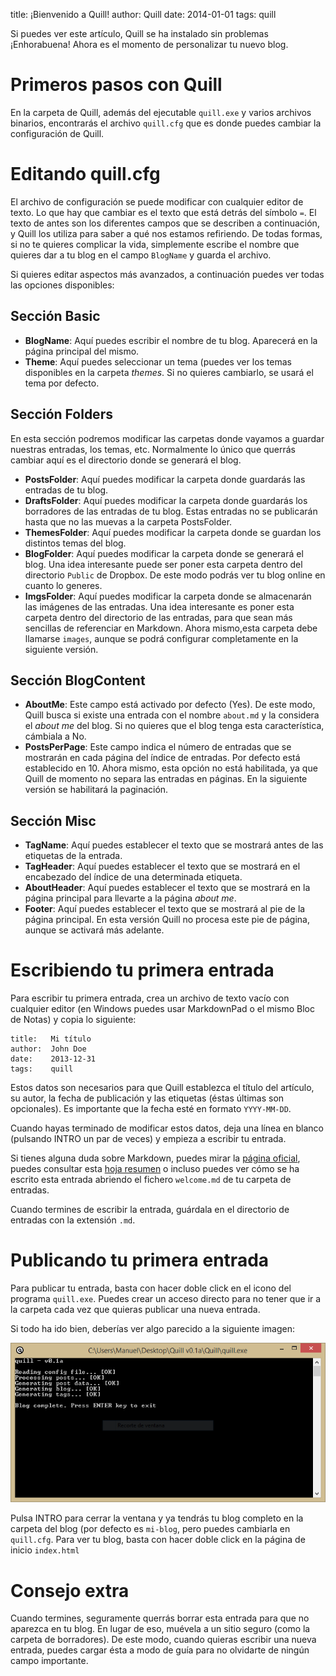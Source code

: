 title:   ¡Bienvenido a Quill!
author:  Quill
date:    2014-01-01
tags:    quill
         

Si puedes ver este artículo, Quill se ha instalado sin problemas ¡Enhorabuena! Ahora es el momento de personalizar tu nuevo blog.

# Primeros pasos con Quill

En la carpeta de Quill, además del ejecutable `quill.exe` y varios archivos binarios, encontrarás el archivo `quill.cfg` que es donde puedes cambiar la configuración de Quill.

# Editando quill.cfg

El archivo de configuración se puede modificar con cualquier editor de texto. Lo que hay que cambiar es el texto que está detrás del símbolo `=`. El texto de antes son los diferentes campos que se describen a continuación, y Quill los utiliza para saber a qué nos estamos refiriendo. De todas formas, si no te quieres complicar la vida, simplemente escribe el nombre que quieres dar a tu blog en el campo `BlogName` y guarda el archivo.

Si quieres editar aspectos más avanzados, a continuación puedes ver todas las opciones disponibles:

## Sección Basic

+ **BlogName**: Aquí puedes escribir el nombre de tu blog. Aparecerá en la página principal del mismo.
+ **Theme**: Aquí puedes seleccionar un tema (puedes ver los temas disponibles en la carpeta *themes*. Si no quieres cambiarlo, se usará el tema por defecto.

## Sección Folders

En esta sección podremos modificar las carpetas donde vayamos a guardar nuestras entradas, los temas, etc. Normalmente lo único que querrás cambiar aquí es el directorio donde se generará el blog.

+ **PostsFolder**: Aquí puedes modificar la carpeta donde guardarás las entradas de tu blog.
+ **DraftsFolder**: Aquí puedes modificar la carpeta donde guardarás los borradores de las entradas de tu blog. Estas entradas no se publicarán hasta que no las muevas a la carpeta PostsFolder.
+ **ThemesFolder**: Aquí puedes modificar la carpeta donde se guardan los distintos temas del blog.
+ **BlogFolder**: Aquí puedes modificar la carpeta donde se generará el blog. Una idea interesante puede ser poner esta carpeta dentro del directorio `Public` de Dropbox. De este modo podrás ver tu blog online en cuanto lo generes.
+ **ImgsFolder**: Aquí puedes modificar la carpeta donde se almacenarán las imágenes de las entradas. Una idea interesante es poner esta carpeta dentro del directorio de las entradas, para que sean más sencillas de referenciar en Markdown. Ahora mismo,esta carpeta debe llamarse `images`, aunque se podrá configurar completamente en la siguiente versión.

## Sección BlogContent

+ **AboutMe**: Este campo está activado por defecto (Yes). De este modo, Quill busca si existe una entrada con el nombre `about.md` y la considera el *about me* del blog. Si no quieres que el blog tenga esta característica, cámbiala a No.
+ **PostsPerPage**: Este campo indica el número de entradas que se mostrarán en cada página del índice de entradas. Por defecto está establecido en 10. Ahora mismo, esta opción no está habilitada, ya que Quill de momento no separa las entradas en páginas. En la siguiente versión se habilitará la paginación.

## Sección Misc

+ **TagName**: Aquí puedes establecer el texto que se mostrará antes de las etiquetas de la entrada.
+ **TagHeader**: Aquí puedes establecer el texto que se mostrará en el encabezado del índice de una determinada etiqueta.
+ **AboutHeader**: Aquí puedes establecer el texto que se mostrará en la página principal para llevarte a la página *about me*.
+ **Footer**: Aquí puedes establecer el texto que se mostrará al pie de la página principal. En esta versión Quill no procesa este pie de página, aunque se activará más adelante.

# Escribiendo tu primera entrada

Para escribir tu primera entrada, crea un archivo de texto vacío con cualquier editor (en Windows puedes usar MarkdownPad o el mismo Bloc de Notas) y copia lo siguiente:

	title:   Mi título
	author:  John Doe
	date:    2013-12-31
	tags:    quill

Estos datos son necesarios para que Quill establezca el título del artículo, su autor, la fecha de publicación y las etiquetas (éstas últimas son opcionales). Es importante que la fecha esté en formato `YYYY-MM-DD`.

Cuando hayas terminado de modificar estos datos, deja una línea en blanco (pulsando INTRO un par de veces) y empieza a escribir tu entrada. 

Si tienes alguna duda sobre Markdown, puedes mirar la [página oficial](http://daringfireball.net/projects/markdown/syntax), puedes consultar esta [hoja resumen](http://packetlife.net/media/library/16/Markdown.pdf) o incluso puedes ver cómo se ha escrito esta entrada abriendo el fichero `welcome.md` de tu carpeta de entradas.

Cuando termines de escribir la entrada, guárdala en el directorio de entradas con la extensión `.md`.

# Publicando tu primera entrada

Para publicar tu entrada, basta con hacer doble click en el icono del programa `quill.exe`. Puedes crear un acceso directo para no tener que ir a la carpeta cada vez que quieras publicar una nueva entrada.

Si todo ha ido bien, deberías ver algo parecido a la siguiente imagen:

![Todo perfecto](images/perfecto.png)

Pulsa INTRO para cerrar la ventana y ya tendrás tu blog completo en la carpeta del blog (por defecto es `mi-blog`, pero puedes cambiarla en `quill.cfg`. Para ver tu blog, basta con hacer doble click en la página de inicio `index.html`

# Consejo extra

Cuando termines, seguramente querrás borrar esta entrada para que no aparezca en tu blog. En lugar de eso, muévela a un sitio seguro (como la carpeta de borradores). De este modo, cuando quieras escribir una nueva entrada, puedes cargar ésta a modo de guía para no olvidarte de ningún campo importante.